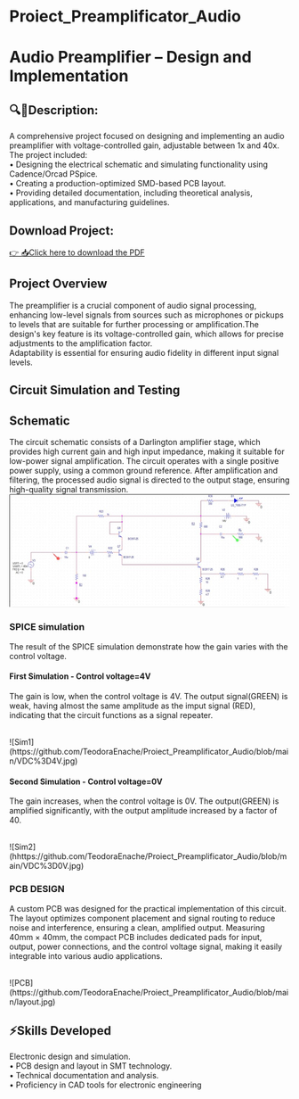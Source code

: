 # Proiect_Preamplificator_Audio

# Audio Preamplifier – Design and Implementation
## 🔍📖Description: 

 A comprehensive project focused on designing and implementing an audio preamplifier with voltage-controlled gain, adjustable between 1x and 40x. The project included:  
 • Designing the electrical schematic and simulating functionality using Cadence/Orcad PSpice.  
 • Creating a production-optimized SMD-based PCB layout.  
 • Providing detailed documentation, including theoretical analysis, applications, and manufacturing guidelines.

## Download Project:
[👉 📥Click here to download the PDF](https://github.com/TeodoraEnache/Proiect_Preamplificator_Audio/blob/main/Enache_Teodora_Preamplificator%20Audio.pdf)

## Project Overview

 The preamplifier is a crucial component of audio signal processing, enhancing low-level signals from sources such as microphones or pickups to levels that are suitable for further processing or amplification.The design's key feature is its voltage-controlled gain, which allows for precise adjustments to the amplification factor.  
 Adaptability is essential for ensuring audio fidelity in different input signal levels.

 
 ## Circuit Simulation and Testing

 ## Schematic
 
 The circuit schematic consists of a Darlington amplifier stage, which provides high current gain and high input impedance, making it suitable for low-power signal amplification. The circuit operates with a single positive power supply, using a common ground reference. After amplification and filtering, the processed audio signal is directed to the output stage, ensuring high-quality signal transmission.
 <br/>
![Circuit](https://github.com/TeodoraEnache/Proiect_Preamplificator_Audio/blob/main/schema_electrica.jpg)
 <br/>  

 ### SPICE simulation 

 The result of the SPICE simulation demonstrate how the gain varies with the control voltage.

 #### First Simulation - Control voltage=4V
 The gain is low, when the control voltage is 4V. The output signal(GREEN) is weak, having almost the same amplitude as the imput signal (RED), indicating that the circuit functions as a signal repeater.  

<br/>
![Sim1](https://github.com/TeodoraEnache/Proiect_Preamplificator_Audio/blob/main/VDC%3D4V.jpg)
<br/>

#### Second Simulation - Control voltage=0V
The gain increases, when the control voltage is 0V. The output(GREEN) is amplified significantly, with the output amplitude increased by a factor of 40.  

<br/>
![Sim2](hhttps://github.com/TeodoraEnache/Proiect_Preamplificator_Audio/blob/main/VDC%3D0V.jpg)
<br/>

 ### PCB DESIGN
 A custom PCB was designed for the practical implementation of this circuit. The layout optimizes component placement and signal routing to reduce noise and interference, ensuring a clean, amplified output. Measuring 40mm × 40mm, the compact PCB includes dedicated pads for input, output, power connections, and the control voltage signal, making it easily integrable into various audio applications.  

 <br/>
![PCB](https://github.com/TeodoraEnache/Proiect_Preamplificator_Audio/blob/main/layout.jpg)
<br/>

## ⚡Skills Developed

Electronic design and simulation.  
• PCB design and layout in SMT technology.  
• Technical documentation and analysis.  
• Proficiency in CAD tools for electronic engineering
